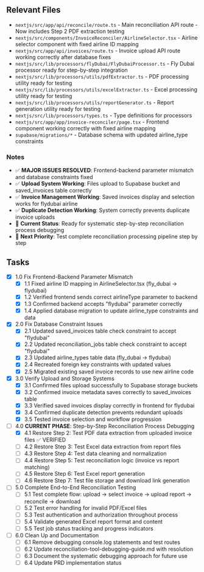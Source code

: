 ## Relevant Files

- `nextjs/src/app/api/reconcile/route.ts` - Main reconciliation API route - Now includes Step 2 PDF extraction testing
- `nextjs/src/components/InvoiceReconciler/AirlineSelector.tsx` - Airline selector component with fixed airline ID mapping
- `nextjs/src/app/api/invoices/route.ts` - Invoice upload API route working correctly after database fixes
- `nextjs/src/lib/processors/flyDubai/FlyDubaiProcessor.ts` - Fly Dubai processor ready for step-by-step integration
- `nextjs/src/lib/processors/utils/pdfExtractor.ts` - PDF processing utility ready for testing
- `nextjs/src/lib/processors/utils/excelExtractor.ts` - Excel processing utility ready for testing
- `nextjs/src/lib/processors/utils/reportGenerator.ts` - Report generation utility ready for testing
- `nextjs/src/lib/processors/types.ts` - Type definitions for processors
- `nextjs/src/app/app/invoice-reconciler/page.tsx` - Frontend component working correctly with fixed airline mapping
- `supabase/migrations/*` - Database schema with updated airline_type constraints

### Notes

- ✅ **MAJOR ISSUES RESOLVED**: Frontend-backend parameter mismatch and database constraints fixed
- ✅ **Upload System Working**: Files upload to Supabase bucket and saved_invoices table correctly
- ✅ **Invoice Management Working**: Saved invoices display and selection works for flydubai airline
- ✅ **Duplicate Detection Working**: System correctly prevents duplicate invoice uploads
- 🔄 **Current Status**: Ready for systematic step-by-step reconciliation process debugging
- 🎯 **Next Priority**: Test complete reconciliation processing pipeline step by step

## Tasks

- [x] 1.0 Fix Frontend-Backend Parameter Mismatch
  - [x] 1.1 Fixed airline ID mapping in AirlineSelector.tsx (fly_dubai → flydubai)
  - [x] 1.2 Verified frontend sends correct airlineType parameter to backend
  - [x] 1.3 Confirmed backend accepts "flydubai" parameter correctly
  - [x] 1.4 Applied database migration to update airline_type constraints and data
- [x] 2.0 Fix Database Constraint Issues
  - [x] 2.1 Updated saved_invoices table check constraint to accept "flydubai"
  - [x] 2.2 Updated reconciliation_jobs table check constraint to accept "flydubai"
  - [x] 2.3 Updated airline_types table data (fly_dubai → flydubai)
  - [x] 2.4 Recreated foreign key constraints with updated values
  - [x] 2.5 Migrated existing saved invoice records to use new airline code
- [x] 3.0 Verify Upload and Storage Systems
  - [x] 3.1 Confirmed files upload successfully to Supabase storage buckets
  - [x] 3.2 Confirmed invoice metadata saves correctly to saved_invoices table
  - [x] 3.3 Verified saved invoices display correctly in frontend for flydubai
  - [x] 3.4 Confirmed duplicate detection prevents redundant uploads
  - [x] 3.5 Tested invoice selection and workflow progression
- [ ] 4.0 **CURRENT PHASE**: Step-by-Step Reconciliation Process Debugging
  - [x] 4.1 Restore Step 2: Test PDF data extraction from uploaded invoice files ✅ VERIFIED
  - [ ] 4.2 Restore Step 3: Test Excel data extraction from report files  
  - [ ] 4.3 Restore Step 4: Test data cleaning and normalization
  - [ ] 4.4 Restore Step 5: Test reconciliation logic (invoice vs report matching)
  - [ ] 4.5 Restore Step 6: Test Excel report generation
  - [ ] 4.6 Restore Step 7: Test file storage and download link generation
- [ ] 5.0 Complete End-to-End Reconciliation Testing
  - [ ] 5.1 Test complete flow: upload → select invoice → upload report → reconcile → download
  - [ ] 5.2 Test error handling for invalid PDF/Excel files
  - [ ] 5.3 Test authentication and authorization throughout process
  - [ ] 5.4 Validate generated Excel report format and content
  - [ ] 5.5 Test job status tracking and progress indicators
- [ ] 6.0 Clean Up and Documentation
  - [ ] 6.1 Remove debugging console.log statements and test routes
  - [ ] 6.2 Update reconciliation-tool-debugging-guide.md with resolution
  - [ ] 6.3 Document the systematic debugging approach for future use
  - [ ] 6.4 Update PRD implementation status 
